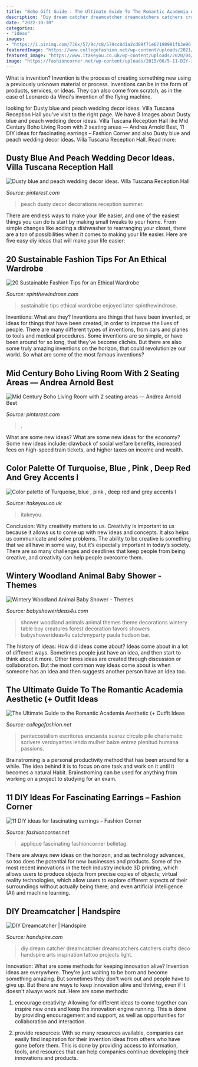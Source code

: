 ```yaml
---
title: "Boho Gift Guide : The Ultimate Guide To The Romantic Academia Aesthetic (+ Outfit Ideas"
description: "Diy dream catcher dreamcatcher dreamcatchers catchers crafts deco handspire arts inspiration tattoo projects light"
date: "2022-10-30"
categories:
- "ideas"
images:
- "https://i.pinimg.com/736x/57/9c/c8/579cc8d1a2cd89f71e67198981fb3e96.jpg"
featuredImage: "https://www.collegefashion.net/wp-content/uploads/2021/02/pexels-reggienald-suarez-4126684-scaled.jpg"
featured_image: "https://www.itakeyou.co.uk/wp-content/uploads/2020/04/turquoise-blue-370x499.jpg"
image: "https://fashioncorner.net/wp-content/uploads/2015/06/5-11-DIY-ideas-for-fascinating-earrings-www.fashioncorner.net_.jpg"
---
```



What is invention?
Invention is the process of creating something new using a previously unknown material or process. inventions can be in the form of products, services, or ideas. They can also come from scratch, as in the case of Leonardo da Vinci's invention of the flying machine.

	

		
looking for Dusty blue and peach wedding decor ideas. Villa Tuscana Reception Hall you've visit to the right page. We have 8 Images about Dusty blue and peach wedding decor ideas. Villa Tuscana Reception Hall like Mid Century Boho Living Room with 2 seating areas — Andrea Arnold Best, 11 DIY ideas for fascinating earrings – Fashion Corner and also Dusty blue and peach wedding decor ideas. Villa Tuscana Reception Hall. Read more:
		
    
## Dusty Blue And Peach Wedding Decor Ideas. Villa Tuscana Reception Hall

<img loading=lazy src="https://i.pinimg.com/736x/57/9c/c8/579cc8d1a2cd89f71e67198981fb3e96.jpg" onerror="this.onerror=null;this.src='https://tse2.mm.bing.net/th?id=OIP.xckSGG4KiWfPi5oCBNFzCQHaKd&amp;pid=15.1';" alt="Dusty blue and peach wedding decor ideas. Villa Tuscana Reception Hall">

_Source: pinterest.com_

>peach dusty decor decorations reception summer. 

	

There are endless ways to make your life easier, and one of the easiest things you can do is start by making small tweaks to your home. From simple changes like adding a dishwasher to rearranging your closet, there are a ton of possibilities when it comes to making your life easier. Here are five easy diy ideas that will make your life easier: 

    
## 20 Sustainable Fashion Tips For An Ethical Wardrobe

<img loading=lazy src="https://cdn-0.spinthewindrose.com/wp-content/uploads/2020/08/20-Sustainable-Fashion-Tips-spinthewindrose.com-1.jpg" onerror="this.onerror=null;this.src='https://tse1.mm.bing.net/th?id=OIP.iDOYUXjkDMEcOkq3biLyeQHaLG&amp;pid=15.1';" alt="20 Sustainable Fashion Tips for an Ethical Wardrobe">

_Source: spinthewindrose.com_

>sustainable tips ethical wardrobe enjoyed later spinthewindrose. 

	

Inventions: What are they?
Inventions are things that have been invented, or ideas for things that have been created, in order to improve the lives of people. There are many different types of inventions, from cars and planes to tools and medical procedures. Some inventions are so simple, or have been around for so long, that they've become clichés. But there are also some truly amazing inventions on the horizon, that could revolutionize our world. So what are some of the most famous inventions?

    
## Mid Century Boho Living Room With 2 Seating Areas — Andrea Arnold Best

<img loading=lazy src="https://i.pinimg.com/736x/e4/cf/0d/e4cf0dccf24e99bd3d0998f05f65db8b.jpg" onerror="this.onerror=null;this.src='https://tse2.mm.bing.net/th?id=OIP.ecPOHbdhrt17dgC5BScpKgHaJ4&amp;pid=15.1';" alt="Mid Century Boho Living Room with 2 seating areas — Andrea Arnold Best">

_Source: pinterest.com_

>. 

	

What are some new ideas?
What are some new ideas for the economy? 
Some new ideas include: clawback of social welfare benefits, increased fees on high-speed train tickets, and higher taxes on income and wealth.

    
## Color Palette Of Turquoise, Blue , Pink , Deep Red And Grey Accents I

<img loading=lazy src="https://www.itakeyou.co.uk/wp-content/uploads/2020/04/turquoise-blue-370x499.jpg" onerror="this.onerror=null;this.src='https://tse3.mm.bing.net/th?id=OIP.wG9of4cJYm_chwaupw11NAAAAA&amp;pid=15.1';" alt="Color palette of Turquoise, blue , pink , deep red and grey accents I">

_Source: itakeyou.co.uk_

>itakeyou. 

	

Conclusion: Why creativity matters to us.
Creativity is important to us because it allows us to come up with new ideas and concepts. It also helps us communicate and solve problems. The ability to be creative is something that we all have in some way, but it’s especially important in today’s society. There are so many challenges and deadlines that keep people from being creative, and creativity can help people overcome them.

    
## Wintery Woodland Animal Baby Shower - Themes

<img loading=lazy src="http://www.babyshowerideas4u.com/wp-content/uploads/2016/01/wintery-woodland-animal-baby-shower-food-table.jpg" onerror="this.onerror=null;this.src='https://tse2.mm.bing.net/th?id=OIP.ruxPEoN65rzeMvZi1vy7IAHaJ4&amp;pid=15.1';" alt="Wintery Woodland Animal Baby Shower - Themes">

_Source: babyshowerideas4u.com_

>shower woodland animals animal themes theme decorations wintery table boy creatures forest decoration favors showers babyshowerideas4u catchmyparty paula hudson bar. 

	

The history of ideas: How did ideas come about?
Ideas come about in a lot of different ways. Sometimes people just have an idea, and then start to think about it more. Other times ideas are created through discussion or collaboration. But the most common way ideas come about is when someone has an idea and then suggests another person have an idea too.

    
## The Ultimate Guide To The Romantic Academia Aesthetic (+ Outfit Ideas

<img loading=lazy src="https://www.collegefashion.net/wp-content/uploads/2021/02/pexels-reggienald-suarez-4126684-scaled.jpg" onerror="this.onerror=null;this.src='https://tse3.mm.bing.net/th?id=OIP.Za9ZJalzK-RiGnAuz86YdAHaLH&amp;pid=15.1';" alt="The Ultimate Guide to the Romantic Academia Aesthetic (+ Outfit Ideas">

_Source: collegefashion.net_

>pentecostalism escritores encuesta suarez circulo pile charismatic scrivere verdoyantes lendo mulher baixe entrez plenitud humana passions. 

	

Brainstroming is a personal productivity method that has been around for a while. The idea behind it is to focus on one task and work on it until it becomes a natural Habit. Brainstroming can be used for anything from working on a project to studying for an exam.

    
## 11 DIY Ideas For Fascinating Earrings – Fashion Corner

<img loading=lazy src="https://fashioncorner.net/wp-content/uploads/2015/06/5-11-DIY-ideas-for-fascinating-earrings-www.fashioncorner.net_.jpg" onerror="this.onerror=null;this.src='https://tse3.mm.bing.net/th?id=OIP.dKlxKV_ZkLAomkvGa0sJRQHaLL&amp;pid=15.1';" alt="11 DIY ideas for fascinating earrings – Fashion Corner">

_Source: fashioncorner.net_

>applique fascinating fashioncorner belletag. 

	

There are always new ideas on the horizon, and as technology advances, so too does the potential for new businesses and products. Some of the most recent innovations in the tech industry include 3D printing, which allows users to produce objects from precise copies of objects; virtual reality technologies, which allow users to explore different aspects of their surroundings without actually being there; and even artificial intelligence (AI) and machine learning.

    
## DIY Dreamcatcher | Handspire

<img loading=lazy src="https://handspire.com/wp-content/uploads/2013/11/diy-dream-catcher.jpg" onerror="this.onerror=null;this.src='https://tse4.mm.bing.net/th?id=OIP.iMkSCF-SQ-Jzgw8PqjxdYAHaQ7&amp;pid=15.1';" alt="DIY Dreamcatcher | Handspire">

_Source: handspire.com_

>diy dream catcher dreamcatcher dreamcatchers catchers crafts deco handspire arts inspiration tattoo projects light. 

	

Innovation: What are some methods for keeping innovation alive?
Invention ideas are everywhere. They're just waiting to be born and become something amazing. But sometimes they don't work out and people have to give up. But there are ways to keep innovation alive and thriving, even if it doesn't always work out. Here are some methods:
1. encourage creativity: Allowing for different ideas to come together can inspire new ones and keep the innovation engine running. This is done by providing encouragement and support, as well as opportunities for collaboration and interaction.

2. provide resources: With so many resources available, companies can easily find inspiration for their invention ideas from others who have gone before them. This is done by providing access to information, tools, and resources that can help companies continue developing their innovations and products.


